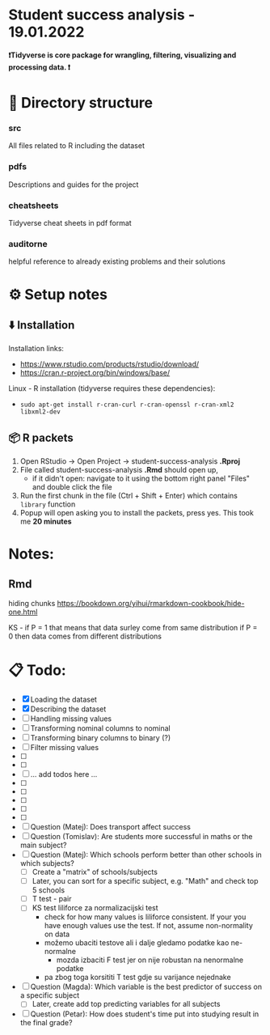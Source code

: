 # Student success analysis - 19.01.2022

**❗Tidyverse is core package for wrangling, filtering, visualizing and processing data. ❗**

# 📁 Directory structure

### src
All files related to R including the dataset

### pdfs
Descriptions and guides for the project

### cheatsheets
Tidyverse cheat sheets in pdf format

### auditorne
helpful reference to already existing problems and their solutions

# ⚙️ Setup notes
## ⬇️ Installation
Installation links:

- https://www.rstudio.com/products/rstudio/download/
- https://cran.r-project.org/bin/windows/base/

Linux - R installation (tidyverse requires these dependencies):
- ``` 
  sudo apt-get install r-cran-curl r-cran-openssl r-cran-xml2 libxml2-dev
  ```
## 📦 R packets
1. Open RStudio -> Open Project -> student-success-analysis **.Rproj**
2. File called student-success-analysis **.Rmd** should open up, 
    - if it didn't open: navigate to it using the bottom right panel "Files" and double click the file
3. Run the first chunk in the file (Ctrl + Shift + Enter) which contains `library` function
4. Popup will open asking you to install the packets, press yes. This took me **20 minutes**

# Notes:
## Rmd
hiding chunks https://bookdown.org/yihui/rmarkdown-cookbook/hide-one.html

KS - if P = 1 that means that data surley come from same distribution
if P = 0 then data comes from different distributions

# 📋 Todo:

- [x] Loading the dataset
- [x] Describing the dataset
- [ ] Handling missing values
- [ ] Transforming nominal columns to nominal
- [ ] Transforming binary columns to binary (?)
- [ ] Filter missing values
- [ ] 
- [ ] 
- [ ] ... add todos here ...
- [ ]
- [ ] 
- [ ] 
- [ ] 
- [ ] 
- [ ] Question (Matej): Does transport affect success
- [ ] Question (Tomislav): Are students more successful in maths or the main subject?
- [ ] Question (Matej): Which schools perform better than other schools in which subjects?
  - [ ] Create a "matrix" of schools/subjects
  - [ ] Later, you can sort for a specific subject, e.g. "Math" and check top 5 schools
  - [ ] T test - pair
  - [ ] KS test liliforce za normalizacijski test
    - check for how many values is liliforce consistent. If your you have enough values use the test. If not, assume non-normality on data
    - možemo ubaciti testove ali i dalje gledamo podatke kao ne-normalne 
      - mozda izbaciti F test jer on nije robustan na nenormalne podatke
    - pa zbog toga korsititi T test gdje su varijance nejednake


- [ ] Question (Magda): Which variable is the best predictor of success on a specific subject
  - [ ] Later, create add top predicting variables for all subjects
- [ ] Question (Petar): How does student's time put into studying result in the final grade? 
